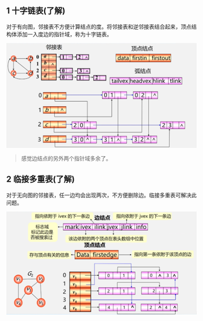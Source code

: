 ## 1 十字链表(了解)
对于有向图，邻接表不方便计算结点的度。将邻接表和逆邻接表结合起来，顶点结构体添加一入度边的指针域，称为十字链表。  
<div><img src = "./images/十字链表示例.png"></div>

>感觉边结点的另外两个指针域多余了。

## 2 临接多重表(了解)
对于无向图的邻接表，任一边均会出现两次，不方便删除边。临接多重表可解决此问题。  
<div><img src = "./images/临接多重表示例.png"></div>
